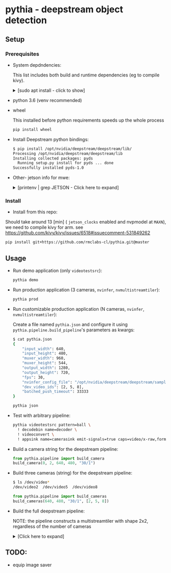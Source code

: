 # pythia - deepstream object detection

## Setup

### Prerequisites

* System depdndencies:

  This list includes both build and runtime dependencies (eg to compile kivy).

  <details><summary>[sudo apt install - click to show]</summary>
  <p>

  ```bash
  sudo apt install -y \
    python3-pip \
    build-essential \
    git \
    python3 \
    python3-dev \
    ffmpeg \
    libsdl2-dev \
    libsdl2-image-dev \
    libsdl2-mixer-dev \
    libsdl2-ttf-dev \
    libportmidi-dev \
    libswscale-dev \
    libavformat-dev \
    libavcodec-dev \
    zlib1g-dev \
    libgstreamer1.0 \
    gstreamer1.0-plugins-base \
    gstreamer1.0-plugins-good \
    libcairo2-dev \
    graphviz \
    libgraphviz-dev \
    libjpeg-dev \
    libgif-dev \
    libgirepository1.0-dev \
    libavdevice-dev \
    xclip \
    xsel \
    v4l-utils
  ```

  </p>
  </details>

* python 3.6 (venv recommended)
* wheel
  
  This installed before python requirements speeds up the whole process

  ```bash
  pip install wheel
  ```

* Install Deepstream python bindings:

  ```bash
  $ pip install /opt/nvidia/deepstream/deepstream/lib/
  Processing /opt/nvidia/deepstream/deepstream/lib
  Installing collected packages: pyds
    Running setup.py install for pyds ... done
  Successfully installed pyds-1.0
  ```

* Other- jetson info for mwe:

  <details><summary>[printenv | grep JETSON - Click here to expand]</summary>
  <p>

  ```bash
  $ printenv | grep JETSON
  JETSON_TYPE=AGX Xavier [16GB]
  JETSON_VULKAN_INFO=1.2.70
  JETSON_CUDA_ARCH_BIN=7.2
  JETSON_CHIP_ID=25
  JETSON_OPENCV=4.1.1
  JETSON_L4T_RELEASE=32
  JETSON_L4T=32.4.3
  JETSON_VISIONWORKS=1.6.0.501
  JETSON_OPENCV_CUDA=NO
  JETSON_SOC=tegra194
  JETSON_MACHINE=NVIDIA Jetson AGX Xavier [16GB]
  JETSON_JETPACK=4.4
  JETSON_CODENAME=galen
  JETSON_CUDA=10.2.89
  JETSON_L4T_REVISION=4.3
  JETSON_BOARD=P2822-0000
  JETSON_MODULE=P2888-0001
  JETSON_VPI=0.3.7
  JETSON_TENSORRT=7.1.3.0
  ```

  </p>
  </details>

### Install

* Install from this repo:

Should take around 13 [min] ( `jetson_clocks` enabled and nvpmodel at `MAXN`), we need to compile kivy for arm. see <https://github.com/kivy/kivy/issues/6518#issuecomment-531849262>

  ```bash
  pip install git+https://github.com/rmclabs-cl/pythia.git@master
  ```

## Usage

* Run demo application (only `videotestsrc`):

  ```bash
  pythia demo
  ```

* Run production application (3 cameras, `nvinfer`, `nvmultistreamtiler`):

  ```bash
  pythia prod
  ```

* Run customizable production application (N cameras, `nvinfer`, `nvmultistreamtiler`):

  Create a file named `pythia.json` and configure it using
  `pythia.pipeline.build_pipeline`'s parameters as kwargs:

  ```bash
  $ cat pythia.json
  {
      "input_width": 640,
      "input_height": 480,
      "muxer_width": 960,
      "muxer_height": 544,
      "output_width": 1280,
      "output_height": 720,
      "fps": 30,
      "nvinfer_config_file": "/opt/nvidia/deepstream/deepstream/samples/configs/deepstream-app/config_infer_primary.txt",
      "dev_video_ids": [2, 5, 8],
      "batched_push_timeout": 33333
  }
  ```

  ```bash
  pythia json
  ```

* Test with arbitrary pipeline:

  ```bash
  pythia videotestsrc pattern=ball \
    ! decodebin name=decoder \
    ! videoconvert \
    ! appsink name=camerasink emit-signals=true caps=video/x-raw,format=RGB
  ```

* Build a camera string for the deepstream pipeline:

  ```python
  from pythia.pipeline import build_camera
  build_camera(0, 2, 640, 480, "30/1")
  ```

* Build three cameras (string) for the deepstream pipeline:

  ```bash
  $ ls /dev/video*
  /dev/video2  /dev/video5  /dev/video8
  ```

  ```python
  from pythia.pipeline import build_cameras
  build_cameras(640, 480, "30/1", [2, 5, 8])
  ```

* Build the full deepstream pipeline:

  NOTE: the pipeline constructs a multistreamtiler with shape 2x2, regardless of the
  number of cameras

  <details><summary>[Click here to expand]</summary>
  <p>

  ```python
  from pythia.pipeline import build_pipeline
  print(build_pipeline(640,480, 960,544, 1280,720, 30, "/opt/nvidia/deepstream/deepstream/samples/configs/deepstream-app/config_infer_primary.txt", [2,5,8]))
  nvstreammux
      name=muxer
      batch-size=3
      width=960
      height=544
      live-source=1
      batched-push-timeout=16666
      enable-padding=1
  ! nvinfer
      config-file-path=/opt/nvidia/deepstream/deepstream/samples/configs/deepstream-app/config_infer_primary.txt
  ! queue
  ! nvmultistreamtiler
      width=1280
      height=720
      rows=2
      columns=2
      name=tiler
  ! nvvideoconvert
  ! nvdsosd display-text=false
  ! nvvideoconvert name=decoder
  ! videoconvert
  ! appsink
      name=appsink
      emit-signals=True
      caps=video/x-raw,format=RGB        v4l2src device=/dev/video2
    ! video/x-raw, width=640, height=480, framerate=30/1, format=YUY2
    ! tee
        name=tee_0
    ! nvvideoconvert
    ! video/x-raw(memory:NVMM),format=NV12
    ! muxer.sink_0
  v4l2src device=/dev/video5
    ! video/x-raw, width=640, height=480, framerate=30/1, format=YUY2
    ! tee
        name=tee_1
    ! nvvideoconvert
    ! video/x-raw(memory:NVMM),format=NV12
    ! muxer.sink_1
  v4l2src device=/dev/video8
    ! video/x-raw, width=640, height=480, framerate=30/1, format=YUY2
    ! tee
        name=tee_2
    ! nvvideoconvert
    ! video/x-raw(memory:NVMM),format=NV12
    ! muxer.sink_2
  ```

  </p>
  </details>


## TODO:

* equip image saver
